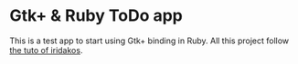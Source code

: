 # Gtk+ & Ruby ToDo app

This is a test app to start using Gtk+ binding in Ruby. All this project follow [the tuto of iridakos](https://iridakos.com/programming/2018/01/25/creating-a-gtk-todo-application-with-ruby).
